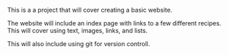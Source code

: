 This is a a project that will cover creating a basic website.

The website will include an index page with links to a few different
recipes. This will cover using text, images, links, and lists.

This will also include using git for version controll.
